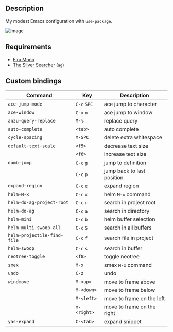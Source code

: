 ## Description

My modest Emacs configuration with `use-package`.

![image](https://user-images.githubusercontent.com/4209763/30265079-dad82a9a-968f-11e7-83ad-19831df24927.png)

## Requirements

* [Fira Mono](https://fonts.google.com/specimen/Fira+Mono)
* [The Silver Searcher](https://github.com/ggreer/the_silver_searcher) (`ag`)

## Custom bindings

| Command                     | Key         | Description                |
| --------------------------- | ----------- | -------------------------- |
| `ace-jump-mode`             | `C-c` `SPC` | ace jump to character      |
| `ace-window`                | `C-x` `o`   | ace jump to window         |
| `anzu-query-replace`        | `M-%`       | replace query              |
| `auto-complete`             | `<tab>`     | auto complete              |
| `cycle-spacing`             | `M-SPC`     | delete extra whitespace    |
| `default-text-scale`        | `<f5>`      | decrease text size         |
|                             | `<f6>`      | increase text size         |
| `dumb-jump`                 | `C-c` `g`   | jump to definition         |
|                             | `C-c` `p`   | jump back to last position |
| `expand-region`             | `C-c` `e`   | expand region              |
| `helm-M-x`                  | `C-c` `x`   | helm `M-x` command         |
| `helm-do-ag-project-root`   | `C-c` `r`   | search in project root     |
| `helm-do-ag`                | `C-c` `a`   | search in directory        |
| `helm-mini`                 | `C-c` `b`   | helm buffer selection      |
| `helm-multi-swoop-all`      | `C-c` `S`   | search in all buffers      |
| `helm-projectile-find-file` | `C-c` `f`   | search file in project     |
| `helm-swoop`                | `C-c` `s`   | search in buffer           |
| `neotree-toggle`            | `<f8>`      | toggle neotree             |
| `smex`                      | `M-x`       | smex `M-x` command         |
| `undo`                      | `C-z`       | undo                       |
| `windmove`                  | `M-<up>`    | move to frame above        |
|                             | `M-<down>`  | move to frame below        |
|                             | `M-<left>`  | move to frame on the left  |
|                             | `M-<right>` | move to frame on the right |
| `yas-expand`                | `C-<tab>`   | expand snippet             |
